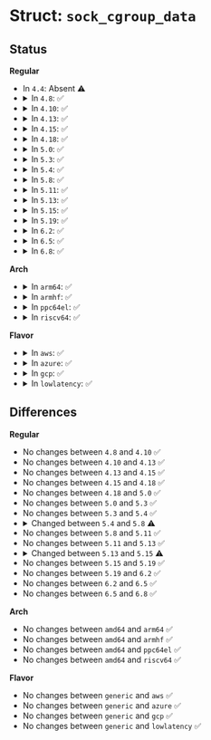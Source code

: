 # Struct: <code>sock_cgroup_data</code>

## Status
<b>Regular</b>
<ul>
<li>
In <code>4.4</code>: Absent ⚠️
</li>
<li>
<details>
<summary>In <code>4.8</code>: ✅</summary>

```c
struct sock_cgroup_data {
    u8 is_data;
    u8 padding;
    u16 prioidx;
    u32 classid;
    u64 val;
};
```
</details>
</li>
<li>
<details>
<summary>In <code>4.10</code>: ✅</summary>

```c
struct sock_cgroup_data {
    u8 is_data;
    u8 padding;
    u16 prioidx;
    u32 classid;
    u64 val;
};
```
</details>
</li>
<li>
<details>
<summary>In <code>4.13</code>: ✅</summary>

```c
struct sock_cgroup_data {
    u8 is_data;
    u8 padding;
    u16 prioidx;
    u32 classid;
    u64 val;
};
```
</details>
</li>
<li>
<details>
<summary>In <code>4.15</code>: ✅</summary>

```c
struct sock_cgroup_data {
    u8 is_data;
    u8 padding;
    u16 prioidx;
    u32 classid;
    u64 val;
};
```
</details>
</li>
<li>
<details>
<summary>In <code>4.18</code>: ✅</summary>

```c
struct sock_cgroup_data {
    u8 is_data;
    u8 padding;
    u16 prioidx;
    u32 classid;
    u64 val;
};
```
</details>
</li>
<li>
<details>
<summary>In <code>5.0</code>: ✅</summary>

```c
struct sock_cgroup_data {
    u8 is_data;
    u8 padding;
    u16 prioidx;
    u32 classid;
    u64 val;
};
```
</details>
</li>
<li>
<details>
<summary>In <code>5.3</code>: ✅</summary>

```c
struct sock_cgroup_data {
    u8 is_data;
    u8 padding;
    u16 prioidx;
    u32 classid;
    u64 val;
};
```
</details>
</li>
<li>
<details>
<summary>In <code>5.4</code>: ✅</summary>

```c
struct sock_cgroup_data {
    u8 is_data;
    u8 padding;
    u16 prioidx;
    u32 classid;
    u64 val;
};
```
</details>
</li>
<li>
<details>
<summary>In <code>5.8</code>: ✅</summary>

```c
struct sock_cgroup_data {
    u8 is_data;
    u8 no_refcnt;
    u8 unused;
    u8 padding;
    u16 prioidx;
    u32 classid;
    u64 val;
};
```
</details>
</li>
<li>
<details>
<summary>In <code>5.11</code>: ✅</summary>

```c
struct sock_cgroup_data {
    u8 is_data;
    u8 no_refcnt;
    u8 unused;
    u8 padding;
    u16 prioidx;
    u32 classid;
    u64 val;
};
```
</details>
</li>
<li>
<details>
<summary>In <code>5.13</code>: ✅</summary>

```c
struct sock_cgroup_data {
    u8 is_data;
    u8 no_refcnt;
    u8 unused;
    u8 padding;
    u16 prioidx;
    u32 classid;
    u64 val;
};
```
</details>
</li>
<li>
<details>
<summary>In <code>5.15</code>: ✅</summary>

```c
struct sock_cgroup_data {
    struct cgroup *cgroup;
    u32 classid;
    u16 prioidx;
};
```
</details>
</li>
<li>
<details>
<summary>In <code>5.19</code>: ✅</summary>

```c
struct sock_cgroup_data {
    struct cgroup *cgroup;
    u32 classid;
    u16 prioidx;
};
```
</details>
</li>
<li>
<details>
<summary>In <code>6.2</code>: ✅</summary>

```c
struct sock_cgroup_data {
    struct cgroup *cgroup;
    u32 classid;
    u16 prioidx;
};
```
</details>
</li>
<li>
<details>
<summary>In <code>6.5</code>: ✅</summary>

```c
struct sock_cgroup_data {
    struct cgroup *cgroup;
    u32 classid;
    u16 prioidx;
};
```
</details>
</li>
<li>
<details>
<summary>In <code>6.8</code>: ✅</summary>

```c
struct sock_cgroup_data {
    struct cgroup *cgroup;
    u32 classid;
    u16 prioidx;
};
```
</details>
</li>
</ul>
<b>Arch</b>
<ul>
<li>
<details>
<summary>In <code>arm64</code>: ✅</summary>

```c
struct sock_cgroup_data {
    u8 is_data;
    u8 padding;
    u16 prioidx;
    u32 classid;
    u64 val;
};
```
</details>
</li>
<li>
<details>
<summary>In <code>armhf</code>: ✅</summary>

```c
struct sock_cgroup_data {
    u8 is_data;
    u8 padding;
    u16 prioidx;
    u32 classid;
    u64 val;
};
```
</details>
</li>
<li>
<details>
<summary>In <code>ppc64el</code>: ✅</summary>

```c
struct sock_cgroup_data {
    u8 is_data;
    u8 padding;
    u16 prioidx;
    u32 classid;
    u64 val;
};
```
</details>
</li>
<li>
<details>
<summary>In <code>riscv64</code>: ✅</summary>

```c
struct sock_cgroup_data {
    u8 is_data;
    u8 padding;
    u16 prioidx;
    u32 classid;
    u64 val;
};
```
</details>
</li>
</ul>
<b>Flavor</b>
<ul>
<li>
<details>
<summary>In <code>aws</code>: ✅</summary>

```c
struct sock_cgroup_data {
    u8 is_data;
    u8 padding;
    u16 prioidx;
    u32 classid;
    u64 val;
};
```
</details>
</li>
<li>
<details>
<summary>In <code>azure</code>: ✅</summary>

```c
struct sock_cgroup_data {
    u8 is_data;
    u8 padding;
    u16 prioidx;
    u32 classid;
    u64 val;
};
```
</details>
</li>
<li>
<details>
<summary>In <code>gcp</code>: ✅</summary>

```c
struct sock_cgroup_data {
    u8 is_data;
    u8 padding;
    u16 prioidx;
    u32 classid;
    u64 val;
};
```
</details>
</li>
<li>
<details>
<summary>In <code>lowlatency</code>: ✅</summary>

```c
struct sock_cgroup_data {
    u8 is_data;
    u8 padding;
    u16 prioidx;
    u32 classid;
    u64 val;
};
```
</details>
</li>
</ul>

## Differences
<b>Regular</b>
<ul>
<li>
No changes between <code>4.8</code> and <code>4.10</code> ✅
</li>
<li>
No changes between <code>4.10</code> and <code>4.13</code> ✅
</li>
<li>
No changes between <code>4.13</code> and <code>4.15</code> ✅
</li>
<li>
No changes between <code>4.15</code> and <code>4.18</code> ✅
</li>
<li>
No changes between <code>4.18</code> and <code>5.0</code> ✅
</li>
<li>
No changes between <code>5.0</code> and <code>5.3</code> ✅
</li>
<li>
No changes between <code>5.3</code> and <code>5.4</code> ✅
</li>
<li>
<details>
<summary>Changed between <code>5.4</code> and <code>5.8</code> ⚠️</summary>
<ul>
<li>
<b>Field added. </b>
<code>u8 no_refcnt</code>
</li>
<li>
<b>Field added. </b>
<code>u8 unused</code>
</li>
</ul>
</details>
</li>
<li>
No changes between <code>5.8</code> and <code>5.11</code> ✅
</li>
<li>
No changes between <code>5.11</code> and <code>5.13</code> ✅
</li>
<li>
<details>
<summary>Changed between <code>5.13</code> and <code>5.15</code> ⚠️</summary>
<ul>
<li>
<b>Field added. </b>
<code>struct cgroup *cgroup</code>
</li>
<li>
<b>Field removed. </b>
<code>u8 is_data</code>
</li>
<li>
<b>Field removed. </b>
<code>u8 no_refcnt</code>
</li>
<li>
<b>Field removed. </b>
<code>u8 unused</code>
</li>
<li>
<b>Field removed. </b>
<code>u8 padding</code>
</li>
<li>
<b>Field removed. </b>
<code>u64 val</code>
</li>
</ul>
</details>
</li>
<li>
No changes between <code>5.15</code> and <code>5.19</code> ✅
</li>
<li>
No changes between <code>5.19</code> and <code>6.2</code> ✅
</li>
<li>
No changes between <code>6.2</code> and <code>6.5</code> ✅
</li>
<li>
No changes between <code>6.5</code> and <code>6.8</code> ✅
</li>
</ul>
<b>Arch</b>
<ul>
<li>
No changes between <code>amd64</code> and <code>arm64</code> ✅
</li>
<li>
No changes between <code>amd64</code> and <code>armhf</code> ✅
</li>
<li>
No changes between <code>amd64</code> and <code>ppc64el</code> ✅
</li>
<li>
No changes between <code>amd64</code> and <code>riscv64</code> ✅
</li>
</ul>
<b>Flavor</b>
<ul>
<li>
No changes between <code>generic</code> and <code>aws</code> ✅
</li>
<li>
No changes between <code>generic</code> and <code>azure</code> ✅
</li>
<li>
No changes between <code>generic</code> and <code>gcp</code> ✅
</li>
<li>
No changes between <code>generic</code> and <code>lowlatency</code> ✅
</li>
</ul>
